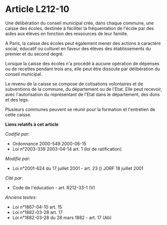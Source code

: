 # Article L212-10

Une délibération du conseil municipal crée, dans chaque commune, une caisse des écoles, destinée à faciliter la fréquentation
de l'école par des aides aux élèves en fonction des ressources de leur famille.

A Paris, la caisse des écoles peut également mener des actions à caractère social, éducatif ou culturel en faveur des élèves
des établissements du premier et du second degré.

Lorsque la caisse des écoles n'a procédé à aucune opération de dépenses ou de recettes pendant trois ans, elle peut être
dissoute par délibération du conseil municipal.

Le revenu de la caisse se compose de cotisations volontaires et de subventions de la commune, du département ou de l'Etat.
Elle peut recevoir, avec l'autorisation du représentant de l'Etat dans le département, des dons et des legs.

Plusieurs communes peuvent se réunir pour la formation et l'entretien de cette caisse.

**Liens relatifs à cet article**

_Codifié par_:

  - Ordonnance 2000-549 2000-06-15
  - Loi n°2003-339 2003-04-14 art. 1 (loi de ratification)

_Modifié par_:

  - Loi n°2001-624 du 17 juillet 2001 - art. 23 () JORF 18 juillet 2001

_Cité par_:

  - Code de l'éducation - art. R212-33-1 (V)

_Anciens textes_:

  - Loi n°1867-04-10 art. 15
  - Loi n°1882-03-28 art. 17
  - Loi n°1882-03-28 du 28 mars 1882 - art. 17 (Ab)
